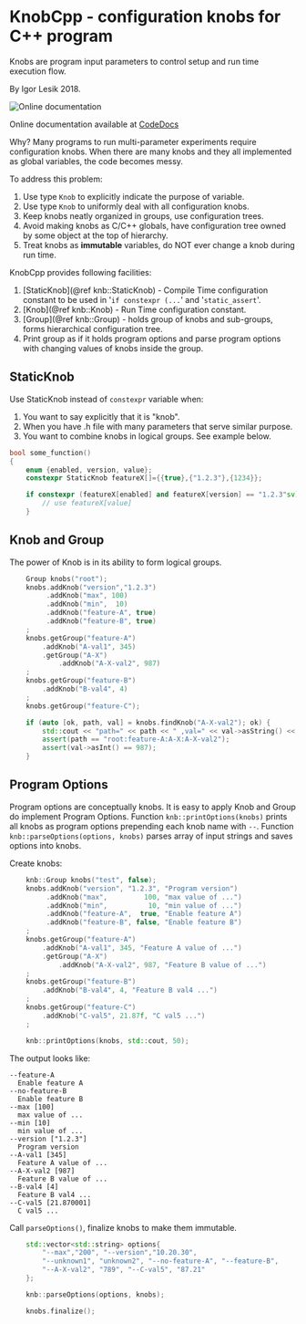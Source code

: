 # KnobCpp - configuration knobs for C++ program 
Knobs are program input parameters to control setup
and run time execution flow.

By Igor Lesik 2018. 

![Online documentation](https://codedocs.xyz/curoles/knobcpp.svg)

Online documentation available at [CodeDocs](https://codedocs.xyz/curoles/knobcpp/)

Why? Many programs to run multi-parameter experiments require configuration knobs.
When there are many knobs and they all implemented as global variables,
the code becomes messy.

To address this problem:
 1. Use type `Knob` to explicitly indicate the purpose of variable.
 2. Use type `Knob` to uniformly deal with
    all configuration knobs.
 3. Keep knobs neatly organized in groups, use configuration trees.
 4. Avoid making knobs as C/C++ globals, have configuration tree owned
    by some object at the top of hierarchy.
 5. Treat knobs as **immutable** variables, do NOT ever change a knob
    during run time.

KnobCpp provides following facilities:
 1. [StaticKnob](@ref knb::StaticKnob) - Compile Time configuration constant
    to be used in '`if constexpr (...`' and '`static_assert`'.
 2. [Knob](@ref knb::Knob) - Run Time configuration constant.
 3. [Group](@ref knb::Group) - holds group of knobs and sub-groups,
    forms hierarchical configuration tree. 
 4. Print group as if it holds program options
    and parse program options with changing values of knobs inside the group.


## StaticKnob

Use StaticKnob instead of `constexpr` variable when:
 1. You want to say explicitly that it is "knob".
 2. When you have .h file with many parameters that serve
    similar purpose.
 3. You want to combine knobs in logical groups. See example below.

```cpp
bool some_function()
{
    enum {enabled, version, value};
    constexpr StaticKnob featureX[]={{true},{"1.2.3"},{1234}};

    if constexpr (featureX[enabled] and featureX[version] == "1.2.3"sv) {
        // use featureX[value]
    }
```

## Knob and Group

The power of Knob is in its ability to form logical groups.

```cpp
    Group knobs("root");
    knobs.addKnob("version","1.2.3")
         .addKnob("max", 100)
         .addKnob("min",  10)
         .addKnob("feature-A", true)
         .addKnob("feature-B", true)
    ;
    knobs.getGroup("feature-A")
        .addKnob("A-val1", 345)
        .getGroup("A-X")
            .addKnob("A-X-val2", 987)
    ;
    knobs.getGroup("feature-B")
        .addKnob("B-val4", 4)
    ;
    knobs.getGroup("feature-C");

    if (auto [ok, path, val] = knobs.findKnob("A-X-val2"); ok) {
        std::cout << "path=" << path << " ,val=" << val->asString() << std::endl;
        assert(path == "root:feature-A:A-X:A-X-val2");
        assert(val->asInt() == 987);
    }
```

## Program Options

Program options are conceptually knobs. It is easy to apply Knob and Group
do implement Program Options.
Function `knb::printOptions(knobs)` prints all knobs as program options
prepending each knob name with `--`.
Function `knb::parseOptions(options, knobs)` parses array of input strings
and saves options into knobs.

Create knobs:

```cpp
    knb::Group knobs("test", false);
    knobs.addKnob("version", "1.2.3", "Program version")
         .addKnob("max",         100, "max value of ...")
         .addKnob("min",          10, "min value of ...")
         .addKnob("feature-A",  true, "Enable feature A")
         .addKnob("feature-B", false, "Enable feature B")
    ;
    knobs.getGroup("feature-A")
        .addKnob("A-val1", 345, "Feature A value of ...")
        .getGroup("A-X")
            .addKnob("A-X-val2", 987, "Feature B value of ...")
    ;
    knobs.getGroup("feature-B")
        .addKnob("B-val4", 4, "Feature B val4 ...")
    ;
    knobs.getGroup("feature-C")
        .addKnob("C-val5", 21.87f, "C val5 ...")
    ;

    knb::printOptions(knobs, std::cout, 50);
```

The output looks like:

```terminal
--feature-A
  Enable feature A
--no-feature-B
  Enable feature B
--max [100]
  max value of ...
--min [10]
  min value of ...
--version ["1.2.3"]
  Program version
--A-val1 [345]
  Feature A value of ...
--A-X-val2 [987]
  Feature B value of ...
--B-val4 [4]
  Feature B val4 ...
--C-val5 [21.870001]
  C val5 ...
```

Call `parseOptions()`, finalize knobs to make them immutable.
```cpp
    std::vector<std::string> options{
        "--max","200", "--version","10.20.30",
        "--unknown1", "unknown2", "--no-feature-A", "--feature-B",
        "--A-X-val2", "789", "--C-val5", "87.21"
    };

    knb::parseOptions(options, knobs);

    knobs.finalize();
```


